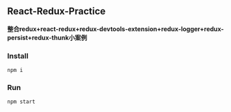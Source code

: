 ## React-Redux-Practice

**整合redux+react-redux+redux-devtools-extension+redux-logger+redux-persist+redux-thunk小案例**

### Install

`npm i`

### Run

`npm start`
